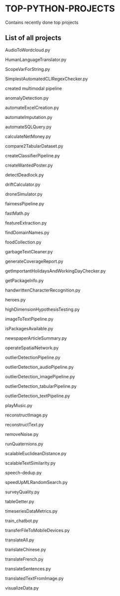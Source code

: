 # TOP-PYTHON-PROJECTS
Contains recently done top projects

## List of all projects
AudioToWordcloud.py

HumanLanguageTranslator.py

ScopeVarForString.py

SimplestAutomatedCLIRegexChecker.py

created multimodal pipeline

anomalyDetection.py

automateExcelCreation.py

automateImputation.py

automateSQLQuery.py

calculateNetMoney.py

compare2TabularDataset.py

createClassifierPipeline.py

createWantedPoster.py

detectDeadlock.py

driftCalculator.py

droneSimulator.py

fairnessPipeline.py

fastMath.py

featureExtraction.py

findDomainNames.py

foodCollection.py

garbageTextCleaner.py

generateCoverageReport.py

getImportantHolidaysAndWorkingDayChecker.py

getPackageInfo.py

handwrittenCharacterRecognition.py

heroes.py

highDimensionHypothesisTesting.py

imageToTextPipeline.py

isPackagesAvailable.py

newspaperArticleSummary.py

operateSpatialNetwork.py

outlierDetectionPipeline.py

outlierDetection_audioPipeline.py

outlierDetection_imagePipeline.py

outlierDetection_tabularPipeline.py

outlierDetection_textPipeline.py

playMusic.py

reconstructImage.py

reconstructText.py

removeNoise.py

runQuaternions.py

scalableEuclideanDistance.py

scalableTextSimilarity.py

speech-dedup.py

speedUpMLRandomSearch.py

surveyQuality.py

tableGetter.py

timeseriesDataMetrics.py

train_chatbot.py

transferFileToMobileDevices.py

translateAll.py

translateChinese.py

translateFrench.py

translateSentences.py

translatedTextFromImage.py

visualizeData.py

